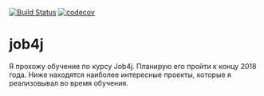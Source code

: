 [![Build Status](https://travis-ci.org/aleksey-kochetkov/job4j.svg?branch=master)](https://travis-ci.org/aleksey-kochetkov/job4j)
[![codecov](https://codecov.io/gh/aleksey-kochetkov/job4j/branch/master/graph/badge.svg)](https://codecov.io/gh/aleksey-kochetkov/job4j)

# job4j
Я прохожу обучение по курсу Job4j. Планирую его пройти к концу 2018 года.
Ниже находятся наиболее интересные проекты, которые я реализовывал во время обучения.